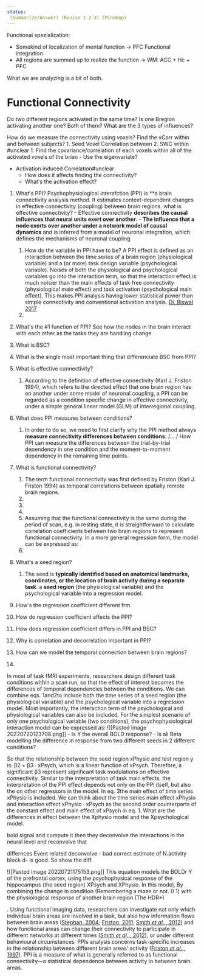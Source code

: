 ```yaml
---
status: 
 (Summarize/Answer) (Revise 1-2-3) (Mindmap)
---
```


Functional spezialization: 
- Somekind of localization of mental function -> PFC
Functional integration
- All regions are summed up to realize the function -> WM: ACC + Hc + PFC

What we are analyzing is a bit of both. 

# Functional Connectivity
Do two different regions activated in the same time? Is one Bregion activating another one? Both of them? 
What are the 3 types of influences?


How do we measure the connectivity using voxels?
	Find the vCorr within and between subjects?
	1. Seed Voxel Correlation between
	2. SWC within #unclear
		1. Find the covariance/correlation of each voxels within all of the activated voxels of the brian
	- Use the eigenvariate?
- Activation induced Correlation#unclear
	- How does it affects finding the connectivity?
	- What's the activation effect?


1. What's PPI?
	Psychophysiological interafction (PPI) is **a brain connectivity analysis method. It estimates context-dependent changes in effective connectivity (coupling) between brain regions.
	what is effective connectivity?
		- Effective connectivity **describes the causal influences that neural units exert over another**.
		- **The influence that a node exerts over another under a network model of causal dynamics** and is inferred from a model of neuronal integration, which defines the mechanisms of neuronal coupling
	1. How do the variable in PPI have to be? 
		A PPI effect is defined as an interaction between the time series of a brain region (physiological variable) and a (or more) task design variable (psychological variable). Noises of both the physiological and psychological variables go into the interaction term, so that the interaction effect is much noisier than the main effects of task free connectivity (physiological main effect) and task activation (psychological main effect). This makes PPI analysis having lower statistical power than simple connectivity and conventional activation analysis. [Di, Biswal  2017](https://www.frontiersin.org/articles/10.3389/fnins.2017.00573/full)
	2. 
3. What's the #1 function of PPI?
	See how the nodes in the brain interact with each other as the tasks they are handling change
4. What is BSC?
5. What is the single most important thing that differenciate BSC from PPI?
6. What is effective connectivity?
	1. According to the definition of effective connectivity (Karl J. Friston 1994), which refers to the directed effect that one brain region has on another under some model of neuronal coupling, a PPI can be regarded as a condition specific change in effective connectivity, under a simple general linear model (GLM) of interregional coupling.
7. What does PPI measures between conditions?
	1. In order to do so, we need to first clarify why the PPI method always **measure connectivity differences between conditions.**  /... / How PPI can measure the differences between the trial-by-trial dependency in one condition and the moment-to-moment dependency in the remaining time points. 
8. What is functional connectivity?
	1. The term functional connectivity was first defined by Friston (Karl J. Friston 1994) as temporal correlations between spatially remote brain regions.
	2. 
	3. 
	4. 
	5. Assuming that the functional connectivity is the same during the period of scan, e.g. in resting state, it is straightforward to calculate correlation coefficients between two brain regions to represent functional connectivity. In a more general regression form, the model can be expressed as:  
	6. 
9. What's a seed region?
	1. The seed is **typically identified based on anatomical landmarks, coordinates, or the location of brain activity during a separate task**.
	a **seed region** (the physiological variable) and the psychological variable into a regression model. 

10. How's the regression coefficient different frm
11. How do regression coefficient affects the PPI?
12. How does regression coefficient differs in PPI and BSC?
13. Why is correlation and decorrelation important in PPI?
14. How can we model the temporal connection between brain regions?
15.

In most of task fMRI experiments, researchers design different task conditions within a scan run, so that the effect of interest becomes the differences of temporal dependencies between the conditions. We can combine eqs. 1and2to include both the time series of a seed region (the physiological variable) and the psychological variable into a regression model. Most importantly, the interaction term of the psychological and physiological variables can also be included. For the simplest scenario of only one psychological variable (two conditions), the psychophysiological interaction model can be expressed as:
![[Pasted image 20220720123708.png]]
	- Is Y the overall BOLD response?
	- Is  all Beta modelling the difference in response from two different seeds in 2 different conditions?
	
So that the relationship between the seed region xPhysio and test region y is: β2 + β3 ∙ xPsych, which is a linear function of xPsych. Therefore, a significant β3 represent significant task modulations on effective connectivity. Similar to the interpretation of task main effects, the interpretation of the PPI effect depends not only on the PPI itself, but also the on other regressors in the model. In eq. 3the main effect of time series xPhysio is included. We can think about the time series main effect xPhysio and interaction effect xPhysio ∙ xPsych as the second order counterparts of the constant effect and main effect of xPsych in eq. 1.
What are the differences in effect between the Xphysio model and the Xpsychological model.

bold signal and compute it
then they deconvolve the interactions in the neural level and reconvolve that

differnces Event related deconvolve - bad correct estimate of N.activity
block d- is good. 
So show the diff. 

![[Pasted image 20220721175153.png]]
This equation models the BOLDr Y of the prefrontal cortex, using the psychophysical response of the hippocampus (the seed region) XPsych and XPhysio. 
In this model, By combining the change in condition (Remembering  a maze or not. 0 1) with the physiological response of another brain region  (The HDR*)


. Using functional imaging data, researchers can investigate not only which individual brain areas are involved in a task, but also how information flows between brain areas ([Stephan, 2004](https://www.ncbi.nlm.nih.gov/pmc/articles/PMC3375893/#nss055-B19); [Friston, 2011](https://www.ncbi.nlm.nih.gov/pmc/articles/PMC3375893/#nss055-B10); [Smith _et al._., 2012](https://www.ncbi.nlm.nih.gov/pmc/articles/PMC3375893/#nss055-B18)) and how functional areas can change their connectivity to participate in different networks at different times ([Smith _et al._., 2012](https://www.ncbi.nlm.nih.gov/pmc/articles/PMC3375893/#nss055-B18)), or under different behavioural circumstances
 PPIs analysis concerns task-specific increases in the relationship between different brain areas’ activity ([Friston _et al._., 1997](https://www.ncbi.nlm.nih.gov/pmc/articles/PMC3375893/#nss055-B8)). PPI is a measure of what is generally referred to as functional connectivity—a statistical dependence between activity in between brain areas.